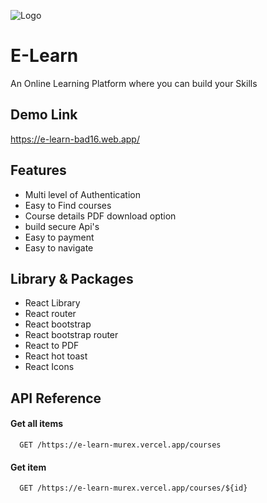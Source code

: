 
![Logo](https://e-learn-bad16.web.app/static/media/e.2dbd67606a8c7525cbc3.png)


# E-Learn

An Online Learning Platform where you can build your Skills


## Demo Link

https://e-learn-bad16.web.app/


## Features

- Multi level of Authentication
- Easy to Find courses
- Course details PDF download option 
- build secure Api's 
- Easy to payment
- Easy to navigate


## Library & Packages 
- React Library
- React router
- React bootstrap
- React bootstrap router
- React to PDF 
- React hot toast
- React Icons
## API Reference

#### Get all items

```http
  GET /https://e-learn-murex.vercel.app/courses
```

#### Get item

```http
  GET /https://e-learn-murex.vercel.app/courses/${id}
```


